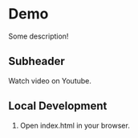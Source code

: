 # Demo

Some description!

## Subheader

Watch video on Youtube.

## Local Development

1. Open index.html in your browser.